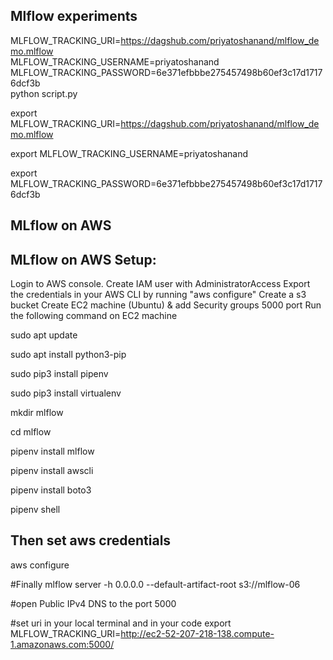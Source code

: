 ## Mlflow experiments

MLFLOW_TRACKING_URI=https://dagshub.com/priyatoshanand/mlflow_demo.mlflow \
MLFLOW_TRACKING_USERNAME=priyatoshanand \
MLFLOW_TRACKING_PASSWORD=6e371efbbbe275457498b60ef3c17d17176dcf3b \
python script.py



export MLFLOW_TRACKING_URI=https://dagshub.com/priyatoshanand/mlflow_demo.mlflow

export MLFLOW_TRACKING_USERNAME=priyatoshanand 

export MLFLOW_TRACKING_PASSWORD=6e371efbbbe275457498b60ef3c17d17176dcf3b

## MLflow on AWS
## MLflow on AWS Setup:

Login to AWS console.
Create IAM user with AdministratorAccess
Export the credentials in your AWS CLI by running "aws configure"
Create a s3 bucket
Create EC2 machine (Ubuntu) & add Security groups 5000 port
Run the following command on EC2 machine

sudo apt update

sudo apt install python3-pip

sudo pip3 install pipenv

sudo pip3 install virtualenv

mkdir mlflow

cd mlflow

pipenv install mlflow

pipenv install awscli

pipenv install boto3

pipenv shell


## Then set aws credentials
aws configure


#Finally 
mlflow server -h 0.0.0.0 --default-artifact-root s3://mlflow-06

#open Public IPv4 DNS to the port 5000


#set uri in your local terminal and in your code 
export MLFLOW_TRACKING_URI=http://ec2-52-207-218-138.compute-1.amazonaws.com:5000/

